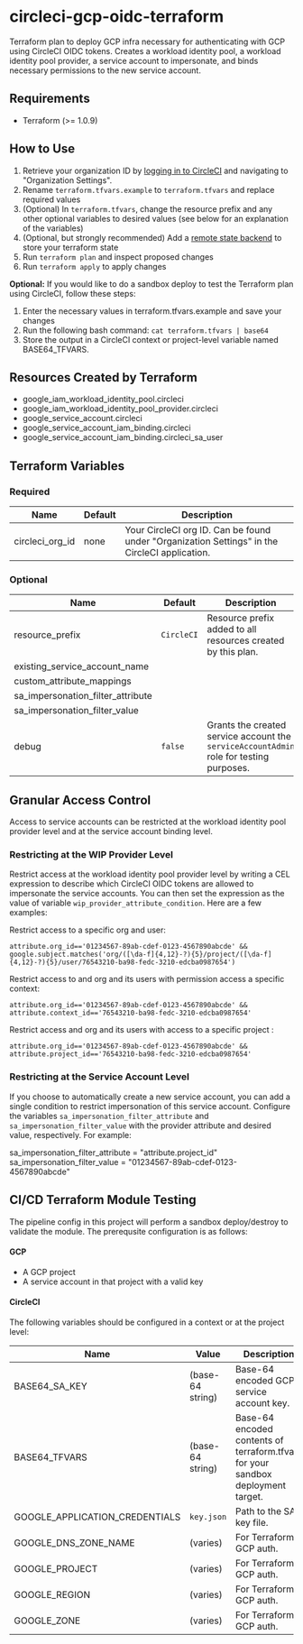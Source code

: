 # circleci-gcp-oidc-terraform
Terraform plan to deploy GCP infra necessary for authenticating with GCP using CircleCI OIDC tokens.  Creates a workload identity pool, a workload identity pool provider, a service account to impersonate, and binds necessary permissions to the new service account.

## Requirements

- Terraform (>= 1.0.9)

## How to Use

1. Retrieve your organization ID by [logging in to CircleCI](https://app.circleci.com/) and navigating to "Organization Settings".
2. Rename `terraform.tfvars.example` to `terraform.tfvars` and replace required values
3. (Optional) In `terraform.tfvars`, change the resource prefix and any other optional variables to desired values (see below for an explanation of the variables)
4. (Optional, but strongly recommended) Add a [remote state backend](https://www.terraform.io/docs/language/settings/backends/index.html) to store your terraform state
5. Run `terraform plan` and inspect proposed changes
6. Run `terraform apply` to apply changes

**Optional:** If you would like to do a sandbox deploy to test the Terraform plan using CircleCI, follow these steps:

1. Enter the necessary values in terraform.tfvars.example and save your changes
2. Run the following bash command: `cat terraform.tfvars | base64`
3. Store the output in a CircleCI context or project-level variable named BASE64_TFVARS.


## Resources Created by Terraform

- google_iam_workload_identity_pool.circleci
- google_iam_workload_identity_pool_provider.circleci
- google_service_account.circleci
- google_service_account_iam_binding.circleci
- google_service_account_iam_binding.circleci_sa_user


## Terraform Variables

### Required 

| Name | Default | Description|
|------|---------|------------|
|circleci_org_id|none|Your CircleCI org ID.  Can be found under "Organization Settings" in the CircleCI application.|


### Optional

| Name | Default | Description|
|------|---------|------------|
|resource_prefix|`CircleCI`|Resource prefix added to all resources created by this plan.|
|existing_service_account_name|||
|custom_attribute_mappings|||
|sa_impersonation_filter_attribute|||
|sa_impersonation_filter_value|||
|debug|`false`|Grants the created service account the `serviceAccountAdmin` role for testing purposes.|


## Granular Access Control

Access to service accounts can be restricted at the workload identity pool provider level and at the service account binding level.

### Restricting at the WIP Provider Level

Restrict access at the workload identity pool provider level by writing a CEL expression to describe which CircleCI OIDC tokens are allowed to impersonate the service accounts.  You can then set the expression as the value of variable `wip_provider_attribute_condition`.  Here are a few examples:

Restrict access to a specific org and user: 
```
attribute.org_id=='01234567-89ab-cdef-0123-4567890abcde' && 
google.subject.matches('org/([\da-f]{4,12}-?){5}/project/([\da-f]{4,12}-?){5}/user/76543210-ba98-fedc-3210-edcba0987654')
```

Restrict access to and org and its users with permission access a specific context:
```
attribute.org_id=='01234567-89ab-cdef-0123-4567890abcde' && 
attribute.context_id=='76543210-ba98-fedc-3210-edcba0987654' 
```

Restrict access and org and its users with access to a specific project :
```
attribute.org_id=='01234567-89ab-cdef-0123-4567890abcde' && 
attribute.project_id=='76543210-ba98-fedc-3210-edcba0987654' 
```


### Restricting at the Service Account Level

If you choose to automatically create a new service account, you can add a single condition to restrict impersonation of this service account.  Configure the variables `sa_impersonation_filter_attribute` and `sa_impersonation_filter_value` with the provider attribute and desired value, respectively.  For example:

sa_impersonation_filter_attribute = "attribute.project_id"
sa_impersonation_filter_value = "01234567-89ab-cdef-0123-4567890abcde"


## CI/CD Terraform Module Testing

The pipeline config in this project will perform a sandbox deploy/destroy to validate the module.  The prerequsite configuration is as follows:

#### GCP 

- A GCP project
- A service account in that project with a valid key

#### CircleCI 

The following variables should be configured in a context or at the project level:

| Name | Value   | Description|
|------|---------|------------|
|BASE64_SA_KEY|(base-64 string)|Base-64 encoded GCP service account key.|
|BASE64_TFVARS|(base-64 string)|Base-64 encoded contents of terraform.tfvars for your sandbox deployment target.|
|GOOGLE_APPLICATION_CREDENTIALS|`key.json`|Path to the SA key file.|
|GOOGLE_DNS_ZONE_NAME|(varies)|For Terraform GCP auth.|
|GOOGLE_PROJECT|(varies)|For Terraform GCP auth.|
|GOOGLE_REGION|(varies)|For Terraform GCP auth.|
|GOOGLE_ZONE|(varies)|For Terraform GCP auth.|

